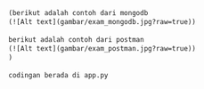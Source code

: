     (berikut adalah contoh dari mongodb
    (![Alt text](gambar/exam_mongodb.jpg?raw=true))

    berikut adalah contoh dari postman
    (![Alt text](gambar/exam_postman.jpg?raw=true))
    )

    codingan berada di app.py